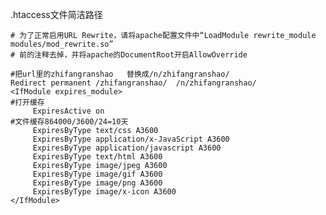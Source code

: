 

.htaccess文件简洁路径

	# 为了正常启用URL Rewrite，请将apache配置文件中“LoadModule rewrite_module modules/mod_rewrite.so”
	# 前的注释去掉，并将apache的DocumentRoot开启AllowOverride
 
	#把url里的zhifangranshao   替换成/n/zhifangranshao/
	Redirect permanent /zhifangranshao/  /n/zhifangranshao/
	<IfModule expires_module>
    #打开缓存
	     ExpiresActive on
	#文件缓存864000/3600/24=10天
	     ExpiresByType text/css A3600
	     ExpiresByType application/x-JavaScript A3600
	     ExpiresByType application/javascript A3600
	     ExpiresByType text/html A3600
	     ExpiresByType image/jpeg A3600
	     ExpiresByType image/gif A3600
	     ExpiresByType image/png A3600
	     ExpiresByType image/x-icon A3600
	</IfModule>